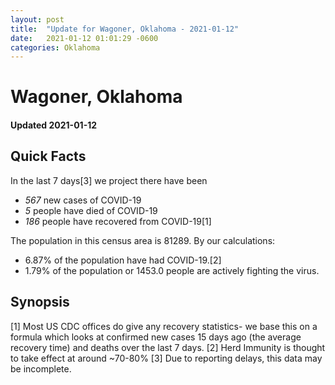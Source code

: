 ```yaml
---
layout: post
title:  "Update for Wagoner, Oklahoma - 2021-01-12"
date:   2021-01-12 01:01:29 -0600
categories: Oklahoma
---
```


# Wagoner, Oklahoma
#### Updated 2021-01-12

## Quick Facts

In the last 7 days[3] we project there have been
- *567* new cases of COVID-19
- *5* people have died of COVID-19
- *186* people have recovered from COVID-19[1]

The population in this census area is 81289. By our calculations:
- 6.87% of the population have had COVID-19.[2]
- 1.79% of the population or 1453.0 people are actively fighting the virus.

## Synopsis




[1] Most US CDC offices do give any recovery statistics- we base this on a formula which looks at confirmed new cases
15 days ago (the average recovery time) and deaths over the last 7 days.
[2] Herd Immunity is thought to take effect at around ~70-80%
[3] Due to reporting delays, this data may be incomplete. 
    